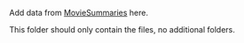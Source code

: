 Add data from [MovieSummaries](http://www.cs.cmu.edu/~ark/personas/) here.

This folder should only contain the files, no additional folders.